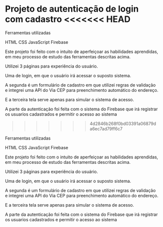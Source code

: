 Projeto de autenticação de login com cadastro
<<<<<<< HEAD
=======

Ferramentas utilizadas 

HTML
CSS
JavaScript
Firebase

Este projeto foi feito com o intuito de aperfeiçoar
as habilidades aprendidas, em meu processo de estudo
das ferramentas descritas acima. 

Utilizei 3 páginas para experiência do usuário. 

Uma de login, em que o usuário irá acessar o suposto 
sistema. 

A segunda é um formulário de cadastro em que utilizei
regras de validação e integrei uma API do Via CEP para 
preenchimento automático do endereço. 

E a terceira tela serve apenas para simular o sistema de 
acesso. 

A parte da autenticação foi feita com o sistema do Firebase
que irá registrar os usuarios cadastrados e permitir o acesso 
ao sistema 


>>>>>>> 4d2846b268f0bd03391a06879da6ec7ad79ff6c7

Ferramentas utilizadas

HTML CSS JavaScript Firebase

Este projeto foi feito com o intuito de aperfeiçoar as habilidades aprendidas, em meu processo de estudo das ferramentas descritas acima.

Utilizei 3 páginas para experiência do usuário.

Uma de login, em que o usuário irá acessar o suposto sistema.

A segunda é um formulário de cadastro em que utilizei regras de validação e integrei uma API do Via CEP para preenchimento automático do endereço.

E a terceira tela serve apenas para simular o sistema de acesso.

A parte da autenticação foi feita com o sistema do Firebase que irá registrar os usuarios cadastrados e permitir o acesso ao sistema